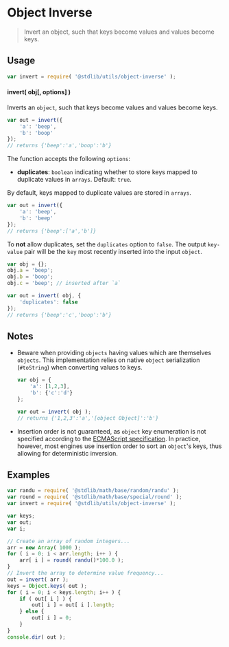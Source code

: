 # Object Inverse

> Invert an object, such that keys become values and values become keys.


<section class="usage">

## Usage

``` javascript
var invert = require( '@stdlib/utils/object-inverse' );
```

#### invert( obj\[, options\] )

Inverts an `object`, such that keys become values and values become keys.

``` javascript
var out = invert({
    'a': 'beep',
    'b': 'boop'
});
// returns {'beep':'a','boop':'b'}
```

The function accepts the following `options`:

* __duplicates__: `boolean` indicating whether to store keys mapped to duplicate values in `arrays`. Default: `true`.

By default, keys mapped to duplicate values are stored in `arrays`.

``` javascript
var out = invert({
    'a': 'beep',
    'b': 'beep'
});
// returns {'beep':['a','b']}
```

To __not__ allow duplicates, set the `duplicates` option to `false`. The output `key-value` pair will be the `key` most recently inserted into the input `object`.

``` javascript
var obj = {};
obj.a = 'beep';
obj.b = 'boop';
obj.c = 'beep'; // inserted after `a`

var out = invert( obj, {
    'duplicates': false
});
// returns {'beep':'c','boop':'b'}
```

<!-- </usage> -->


<section class="notes">

## Notes

* Beware when providing `objects` having values which are themselves `objects`. This implementation relies on native `object` serialization (`#toString`) when converting values to keys.
    
  ``` javascript
  var obj = {
      'a': [1,2,3],
      'b': {'c':'d'}
  };

  var out = invert( obj );
  // returns {'1,2,3':'a','[object Object]':'b'}
  ```

* Insertion order is not guaranteed, as `object` key enumeration is not specified according to the [ECMAScript specification][spec]. In practice, however, most engines use insertion order to sort an `object`'s keys, thus allowing for deterministic inversion.

<!-- </notes> -->


<section class="examples">

## Examples

``` javascript
var randu = require( '@stdlib/math/base/random/randu' );
var round = require( '@stdlib/math/base/special/round' );
var invert = require( '@stdlib/utils/object-inverse' );

var keys;
var out;
var i;

// Create an array of random integers...
arr = new Array( 1000 );
for ( i = 0; i < arr.length; i++ ) {
    arr[ i ] = round( randu()*100.0 );
}
// Invert the array to determine value frequency...
out = invert( arr );
keys = Object.keys( out );
for ( i = 0; i < keys.length; i++ ) {
    if ( out[ i ] ) {
        out[ i ] = out[ i ].length;
    } else {
        out[ i ] = 0;
    }
}
console.dir( out );
```

<!-- </examples> -->


<section class="links">

[spec]: http://www.ecma-international.org/ecma-262/5.1/#sec-12.6.4

<!-- </links> -->
